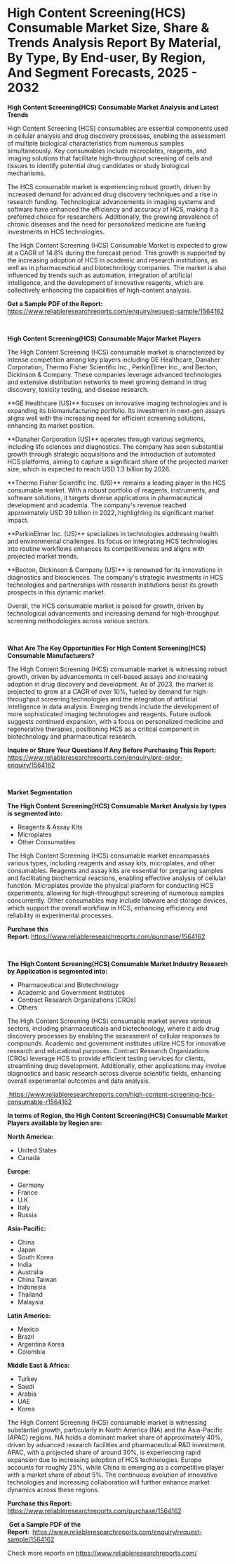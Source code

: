 <p><h1>High Content Screening(HCS) Consumable Market Size, Share & Trends Analysis Report By Material, By Type, By End-user, By Region, And Segment Forecasts, 2025 - 2032</h1></p><p><strong>High Content Screening(HCS) Consumable Market Analysis and Latest Trends</strong></p>
<p><p>High Content Screening (HCS) consumables are essential components used in cellular analysis and drug discovery processes, enabling the assessment of multiple biological characteristics from numerous samples simultaneously. Key consumables include microplates, reagents, and imaging solutions that facilitate high-throughput screening of cells and tissues to identify potential drug candidates or study biological mechanisms.</p><p>The HCS consumable market is experiencing robust growth, driven by increased demand for advanced drug discovery techniques and a rise in research funding. Technological advancements in imaging systems and software have enhanced the efficiency and accuracy of HCS, making it a preferred choice for researchers. Additionally, the growing prevalence of chronic diseases and the need for personalized medicine are fueling investments in HCS technologies.</p><p>The High Content Screening (HCS) Consumable Market is expected to grow at a CAGR of 14.8% during the forecast period. This growth is supported by the increasing adoption of HCS in academic and research institutions, as well as in pharmaceutical and biotechnology companies. The market is also influenced by trends such as automation, integration of artificial intelligence, and the development of innovative reagents, which are collectively enhancing the capabilities of high-content analysis.</p></p>
<p><strong>Get a Sample PDF of the Report:&nbsp;</strong> <a href="https://www.reliableresearchreports.com/enquiry/request-sample/1564162?utm_campaign=2771&utm_medium=2&utm_source=Github&utm_content=ia&utm_term=05032025&utm_id=high-content-screeninghcs-consumable">https://www.reliableresearchreports.com/enquiry/request-sample/1564162</a></p>
<p>&nbsp;</p>
<p><strong>High Content Screening(HCS) Consumable Major Market Players</strong></p>
<p><p>The High Content Screening (HCS) consumable market is characterized by intense competition among key players including GE Healthcare, Danaher Corporation, Thermo Fisher Scientific Inc., PerkinElmer Inc., and Becton, Dickinson & Company. These companies leverage advanced technologies and extensive distribution networks to meet growing demand in drug discovery, toxicity testing, and disease research.</p><p>**GE Healthcare (US)** focuses on innovative imaging technologies and is expanding its biomanufacturing portfolio. Its investment in next-gen assays aligns well with the increasing need for efficient screening solutions, enhancing its market position.</p><p>**Danaher Corporation (US)** operates through various segments, including life sciences and diagnostics. The company has seen substantial growth through strategic acquisitions and the introduction of automated HCS platforms, aiming to capture a significant share of the projected market size, which is expected to reach USD 1.3 billion by 2026.</p><p>**Thermo Fisher Scientific Inc. (US)** remains a leading player in the HCS consumable market. With a robust portfolio of reagents, instruments, and software solutions, it targets diverse applications in pharmaceutical development and academia. The company's revenue reached approximately USD 39 billion in 2022, highlighting its significant market impact.</p><p>**PerkinElmer Inc. (US)** specializes in technologies addressing health and environmental challenges. Its focus on integrating HCS technologies into routine workflows enhances its competitiveness and aligns with projected market trends.</p><p>**Becton, Dickinson & Company (US)** is renowned for its innovations in diagnostics and biosciences. The company's strategic investments in HCS technologies and partnerships with research institutions boost its growth prospects in this dynamic market.</p><p>Overall, the HCS consumable market is poised for growth, driven by technological advancements and increasing demand for high-throughput screening methodologies across various sectors.</p></p>
<p>&nbsp;</p>
<p><strong>What Are The Key Opportunities For High Content Screening(HCS) Consumable Manufacturers?</strong></p>
<p><p>The High Content Screening (HCS) consumable market is witnessing robust growth, driven by advancements in cell-based assays and increasing adoption in drug discovery and development. As of 2023, the market is projected to grow at a CAGR of over 10%, fueled by demand for high-throughput screening technologies and the integration of artificial intelligence in data analysis. Emerging trends include the development of more sophisticated imaging technologies and reagents. Future outlook suggests continued expansion, with a focus on personalized medicine and regenerative therapies, positioning HCS as a critical component in biotechnology and pharmaceutical research.</p></p>
<p><strong>Inquire or Share Your Questions If Any Before Purchasing This Report:</strong> <a href="https://www.reliableresearchreports.com/enquiry/pre-order-enquiry/1564162?utm_campaign=2771&utm_medium=2&utm_source=Github&utm_content=ia&utm_term=05032025&utm_id=high-content-screeninghcs-consumable">https://www.reliableresearchreports.com/enquiry/pre-order-enquiry/1564162</a></p>
<p>&nbsp;</p>
<p><strong>Market Segmentation</strong></p>
<p><strong>The High Content Screening(HCS) Consumable Market Analysis by types is segmented into:</strong></p>
<p><ul><li>Reagents & Assay Kits</li><li>Microplates</li><li>Other Consumables</li></ul></p>
<p><p>The High Content Screening (HCS) consumable market encompasses various types, including reagents and assay kits, microplates, and other consumables. Reagents and assay kits are essential for preparing samples and facilitating biochemical reactions, enabling effective analysis of cellular function. Microplates provide the physical platform for conducting HCS experiments, allowing for high-throughput screening of numerous samples concurrently. Other consumables may include labware and storage devices, which support the overall workflow in HCS, enhancing efficiency and reliability in experimental processes.</p></p>
<p><strong>Purchase this Report:&nbsp;</strong><a href="https://www.reliableresearchreports.com/purchase/1564162?utm_campaign=2771&utm_medium=2&utm_source=Github&utm_content=ia&utm_term=05032025&utm_id=high-content-screeninghcs-consumable">https://www.reliableresearchreports.com/purchase/1564162</a></p>
<p>&nbsp;</p>
<p><strong>The High Content Screening(HCS) Consumable Market Industry Research by Application is segmented into:</strong></p>
<p><ul><li>Pharmaceutical and Biotechnology</li><li>Academic and Government Institutes</li><li>Contract Research Organizations (CROs)</li><li>Others</li></ul></p>
<p><p>The High Content Screening (HCS) consumable market serves various sectors, including pharmaceuticals and biotechnology, where it aids drug discovery processes by enabling the assessment of cellular responses to compounds. Academic and government institutes utilize HCS for innovative research and educational purposes. Contract Research Organizations (CROs) leverage HCS to provide efficient testing services for clients, streamlining drug development. Additionally, other applications may involve diagnostics and basic research across diverse scientific fields, enhancing overall experimental outcomes and data analysis.</p></p>
<p><a href="https://www.reliableresearchreports.com/high-content-screening-hcs-consumable-r1564162?utm_campaign=2771&utm_medium=2&utm_source=Github&utm_content=ia&utm_term=05032025&utm_id=high-content-screeninghcs-consumable">&nbsp;https://www.reliableresearchreports.com/high-content-screening-hcs-consumable-r1564162</a></p>
<p><strong>In terms of Region, the High Content Screening(HCS) Consumable Market Players available by Region are:</strong></p>
<p>
    <p> <strong> North America: </strong>
        <ul>
            <li>United States</li>
            <li>Canada</li>
        </ul>
        </p> 
    <p> <strong> Europe: </strong>
        <ul>
            <li>Germany</li>
            <li>France</li>
            <li>U.K.</li>
            <li>Italy</li>
            <li>Russia</li>
        </ul>
        </p> 
    <p> <strong> Asia-Pacific: </strong>
        <ul>
            <li>China</li>
            <li>Japan</li>
            <li>South Korea</li>
            <li>India</li>
            <li>Australia</li>
            <li>China Taiwan</li>
            <li>Indonesia</li>
            <li>Thailand</li>
            <li>Malaysia</li>
        </ul>
        </p> 
    <p> <strong> Latin America: </strong>
        <ul>
            <li>Mexico</li>
            <li>Brazil</li>
            <li>Argentina Korea</li>
            <li>Colombia</li>
        </ul>
        </p> 
    <p> <strong> Middle East & Africa: </strong>
        <ul>
            <li>Turkey</li>
            <li>Saudi</li>
            <li>Arabia</li>
            <li>UAE</li>
            <li>Korea</li>
        </ul>
    </p>
    </p>
<p><p>The High Content Screening (HCS) consumable market is witnessing substantial growth, particularly in North America (NA) and the Asia-Pacific (APAC) regions. NA holds a dominant market share of approximately 40%, driven by advanced research facilities and pharmaceutical R&D investment. APAC, with a projected share of around 30%, is experiencing rapid expansion due to increasing adoption of HCS technologies. Europe accounts for roughly 25%, while China is emerging as a competitive player with a market share of about 5%. The continuous evolution of innovative technologies and increasing collaboration will further enhance market dynamics across these regions.</p></p>
<p><strong>Purchase this Report: </strong><a href="https://www.reliableresearchreports.com/purchase/1564162?utm_campaign=2771&utm_medium=2&utm_source=Github&utm_content=ia&utm_term=05032025&utm_id=high-content-screeninghcs-consumable">https://www.reliableresearchreports.com/purchase/1564162</a></p>
<p>&nbsp;<strong>Get a Sample PDF of the Report:&nbsp;&nbsp;</strong><a href="https://www.reliableresearchreports.com/enquiry/request-sample/1564162?utm_campaign=2771&utm_medium=2&utm_source=Github&utm_content=ia&utm_term=05032025&utm_id=high-content-screeninghcs-consumable">https://www.reliableresearchreports.com/enquiry/request-sample/1564162</a></p>
<p><strong></strong></p>
<p>Check more reports on <a href="https://www.reliableresearchreports.com/?utm_campaign=2771&utm_medium=2&utm_source=Github&utm_content=ia&utm_term=05032025&utm_id=high-content-screeninghcs-consumable">https://www.reliableresearchreports.com/</a></p>